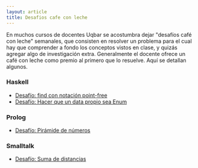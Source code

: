 ```yaml
---
layout: article
title: Desafios cafe con leche
---
```


En muchos cursos de docentes Uqbar se acostumbra dejar "desafíos café con leche" semanales, que consisten en resolver un problema para el cual hay que comprender a fondo los conceptos vistos en clase, y quizás agregar algo de investigación extra. Generalmente el docente ofrece un café con leche como premio al primero que lo resuelve. Aquí se detallan algunos.

### Haskell

-   [Desafío: find con notación point-free](desafio--find-con-notacion-point-free.html)
-   [Desafío: Hacer que un data propio sea Enum](desafio--hacer-que-un-data-propio-sea-enum.html)

### Prolog

-   [Desafío: Pirámide de números](desafio--piramide-de-numeros.html)

### Smalltalk

-   [Desafío: Suma de distancias](desafio--suma-de-distancias.html)

